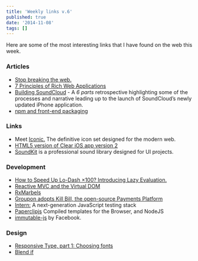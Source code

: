```yaml
---
title: 'Weekly links v.6'
published: true
date: '2014-11-08'
tags: []
---
```


Here are some of the most interesting links that I have found on the web this
week.

### Articles

- [Stop breaking the web.](http://ponyfoo.com/articles/stop-breaking-the-web)
- [7 Principles of Rich Web Applications](http://rauchg.com/2014/7-principles-of-rich-web-applications/#server-rendered-pages-are-not-optional)
- [Building SoundCloud](http://www.michaelevensen.com/) - A _6 parts_
  retrospective highlighting some of the processes and narrative leading up to
  the launch of SoundCloud’s newly updated iPhone application.
- [npm and front-end packaging](http://blog.npmjs.org/post/101775448305/npm-and-front-end-packaging)

### Links

- Meet [Iconic.](https://useiconic.com/) The definitive icon set designed for
  the modern web.
- [HTML5 version of Clear iOS app version 2](http://clear.evanyou.me/)
- [SoundKit](https://soundkit.io/) is a professional sound library designed for
  UI projects.

### Development

- [How to Speed Up Lo-Dash ×100? Introducing Lazy Evaluation.](http://filimanjaro.com/blog/2014/introducing-lazy-evaluation/)
- [Reactive MVC and the Virtual DOM](http://futurice.com/blog/reactive-mvc-and-the-virtual-dom)
- [RxMarbels](http://rxmarbles.com/)
- [Groupon adopts Kill Bill, the open-source Payments Platform](https://engineering.groupon.com/2014/misc/groupon-adopts-kill-bill-the-open-source-payments-platform/)
- [Intern:](http://theintern.io/) A next-generation JavaScript testing stack
- [Paperclipjs](http://paperclipjs.com/) Compiled templates for the Browser, and
  NodeJS
- [immutable-js](http://facebook.github.io/immutable-js/) by Facebook.

### Design

- [Responsive Type, part 1: Choosing fonts](http://8gramgorilla.com/responsive-type-part-1-choosing-fonts/)
- [Blend if](http://bjango.com/articles/blendif/)
